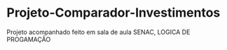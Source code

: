 # Projeto-Comparador-Investimentos
 Projeto acompanhado feito em sala de aula SENAC, LOGICA DE PROGAMAÇÂO
